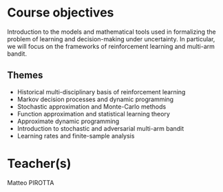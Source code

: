 # Course objectives
Introduction to the models and mathematical tools used in formalizing the problem of learning and decision-making under uncertainty. In particular, we will focus on the frameworks of reinforcement learning and multi-arm bandit.
## Themes
- Historical multi-disciplinary basis of reinforcement learning
- Markov decision processes and dynamic programming
- Stochastic approximation and Monte-Carlo methods
- Function approximation and statistical learning theory
- Approximate dynamic programming
- Introduction to stochastic and adversarial multi-arm bandit
- Learning rates and finite-sample analysis
# Teacher(s)
Matteo PIROTTA
